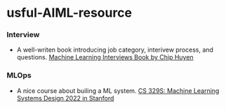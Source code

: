 # usful-AIML-resource

### Interview
* A well-writen book introducing job category, interivew process, and questions. [Machine Learning Interviews Book by Chip Huyen](https://huyenchip.com/ml-interviews-book/?q=)  

### MLOps
* A nice course about builing a ML system. [CS 329S: Machine Learning Systems Design 2022 in Stanford]([https://stanford-cs329s.github.io/syllabus.html](https://stanford-cs329s.github.io/index.html#overview)https://stanford-cs329s.github.io/index.html#overview)
